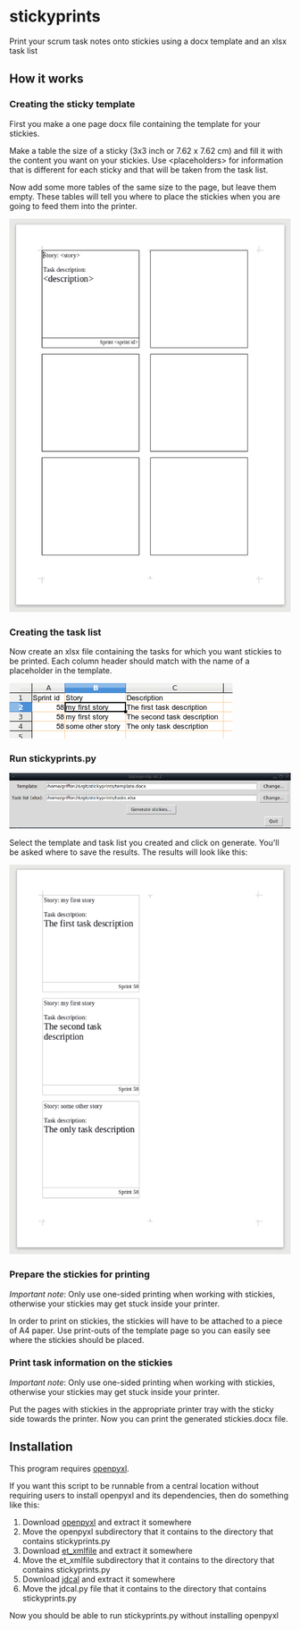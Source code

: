# stickyprints
Print your scrum task notes onto stickies using a docx template and an xlsx task list

## How it works

### Creating the sticky template

First you make a one page docx file containing the template for your stickies.

Make a table the size of a sticky (3x3 inch or 7.62 x 7.62 cm) and fill it with
the content you want on your stickies. Use \<placeholders\> for information that
is different for each sticky and that will be taken from the task list.

Now add some more tables of the same size to the page, but leave them empty.
These tables will tell you where to place the stickies when you are going to
feed them into the printer.

![The sticky template document](/images/template.png?raw=true)

### Creating the task list

Now create an xlsx file containing the tasks for which you want stickies to be
printed. Each column header should match with the name of a placeholder in the
template.

![An example task list](/images/tasks.png?raw=true)

### Run stickyprints.py

![The stickyprints UI](/images/stickyprints.png?raw=true)

Select the template and task list you created and click on generate. You'll be
asked where to save the results. The results will look like this:

![The document with generated stickies](/images/stickies.png?raw=true)

### Prepare the stickies for printing

*Important note*: Only use one-sided printing when working with stickies,
otherwise your stickies may get stuck inside your printer.

In order to print on stickies, the stickies will have to be attached to a piece
of A4 paper. Use print-outs of the template page so you can easily see where
the stickies should be placed.

### Print task information on the stickies

*Important note*: Only use one-sided printing when working with stickies,
otherwise your stickies may get stuck inside your printer.

Put the pages with stickies in the appropriate printer tray with the sticky
side towards the printer. Now you can print the generated stickies.docx file.

## Installation

This program requires [openpyxl](https://pypi.python.org/pypi/openpyxl).

If you want this script to be runnable from a central location without requiring
users to install openpyxl and its dependencies, then do something like this:

1. Download [openpyxl](https://pypi.python.org/pypi/openpyxl) and extract it somewhere
2. Move the openpyxl subdirectory that it contains to the directory that contains stickyprints.py
3. Download [et_xmlfile](https://pypi.python.org/pypi/et_xmlfile) and extract it somewhere
4. Move the et_xmlfile subdirectory that it contains to the directory that contains stickyprints.py
5. Download [jdcal](https://pypi.python.org/pypi/jdcal) and extract it somewhere
6. Move the jdcal.py file that it contains to the directory that contains stickyprints.py

Now you should be able to run stickyprints.py without installing openpyxl
